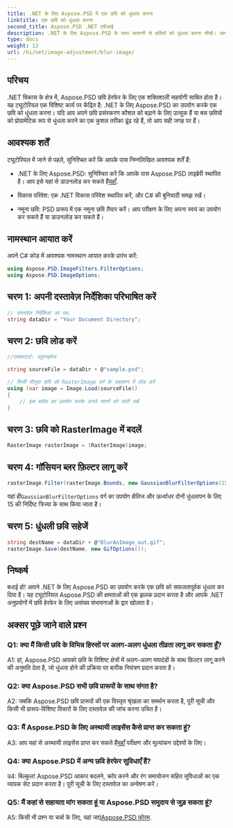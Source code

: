 ```yaml
---
title: .NET के लिए Aspose.PSD में एक छवि को धुंधला करना
linktitle: एक छवि को धुंधला करना
second_title: Aspose.PSD .NET एपीआई
description: .NET के लिए Aspose.PSD के साथ आसानी से छवियों को धुंधला करना सीखें। आपके C# प्रोजेक्ट्स में निर्बाध छवि हेरफेर के लिए चरण-दर-चरण मार्गदर्शिका।
type: docs
weight: 13
url: /hi/net/image-adjustment/blur-image/
---
```

## परिचय

.NET विकास के क्षेत्र में, Aspose.PSD छवि हेरफेर के लिए एक शक्तिशाली सहयोगी साबित होता है। यह ट्यूटोरियल एक विशिष्ट कार्य पर केंद्रित है: .NET के लिए Aspose.PSD का उपयोग करके एक छवि को धुंधला करना। यदि आप अपने छवि प्रसंस्करण कौशल को बढ़ाने के लिए उत्सुक हैं या बस छवियों को प्रोग्रामेटिक रूप से धुंधला करने का एक कुशल तरीका ढूंढ रहे हैं, तो आप सही जगह पर हैं।

## आवश्यक शर्तें

ट्यूटोरियल में जाने से पहले, सुनिश्चित करें कि आपके पास निम्नलिखित आवश्यक शर्तें हैं:

-  .NET के लिए Aspose.PSD: सुनिश्चित करें कि आपके पास Aspose.PSD लाइब्रेरी स्थापित है। आप इसे यहां से डाउनलोड कर सकते हैं[यहाँ](https://releases.aspose.com/psd/net/).

- विकास परिवेश: एक .NET विकास परिवेश स्थापित करें, और C# की बुनियादी समझ रखें।

- नमूना छवि: PSD प्रारूप में एक नमूना छवि तैयार करें। आप परीक्षण के लिए अपना स्वयं का उपयोग कर सकते हैं या डाउनलोड कर सकते हैं।

## नामस्थान आयात करें

अपने C# कोड में आवश्यक नामस्थान आयात करके प्रारंभ करें:

```csharp
using Aspose.PSD.ImageFilters.FilterOptions;
using Aspose.PSD.ImageOptions;
```

## चरण 1: अपनी दस्तावेज़ निर्देशिका परिभाषित करें

```csharp
// दस्तावेज़ निर्देशिका का पथ.
string dataDir = "Your Document Directory";
```

## चरण 2: छवि लोड करें

```csharp
//एक्सस्टार्ट: ब्लूरनइमेज

string sourceFile = dataDir + @"sample.psd";

// किसी मौजूदा छवि को RasterImage वर्ग के उदाहरण में लोड करें
using (var image = Image.Load(sourceFile))
{
    // इस ब्लॉक का उपयोग करके अगले चरणों को जारी रखें
}
```

## चरण 3: छवि को RasterImage में बदलें

```csharp
RasterImage rasterImage = (RasterImage)image;
```

## चरण 4: गॉसियन ब्लर फ़िल्टर लागू करें

```csharp
rasterImage.Filter(rasterImage.Bounds, new GaussianBlurFilterOptions(15, 15));
```

 यहां ही`GaussianBlurFilterOptions` वर्ग का उपयोग क्षैतिज और ऊर्ध्वाधर दोनों धुंधलापन के लिए 15 की निर्दिष्ट त्रिज्या के साथ किया जाता है।

## चरण 5: धुंधली छवि सहेजें

```csharp
string destName = dataDir + @"BlurAnImage_out.gif";
rasterImage.Save(destName, new GifOptions());
```

## निष्कर्ष

बधाई हो! आपने .NET के लिए Aspose.PSD का उपयोग करके एक छवि को सफलतापूर्वक धुंधला कर दिया है। यह ट्यूटोरियल Aspose.PSD की क्षमताओं की एक झलक प्रदान करता है और आपके .NET अनुप्रयोगों में छवि हेरफेर के लिए असंख्य संभावनाओं के द्वार खोलता है।

## अक्सर पूछे जाने वाले प्रश्न

### Q1: क्या मैं किसी छवि के विभिन्न हिस्सों पर अलग-अलग धुंधला तीव्रता लागू कर सकता हूँ?

A1: हां, Aspose.PSD आपको छवि के विशिष्ट क्षेत्रों में अलग-अलग मापदंडों के साथ फ़िल्टर लागू करने की अनुमति देता है, जो धुंधला होने की प्रक्रिया पर बारीक नियंत्रण प्रदान करता है।

### Q2: क्या Aspose.PSD सभी छवि प्रारूपों के साथ संगत है?

A2: जबकि Aspose.PSD छवि प्रारूपों की एक विस्तृत श्रृंखला का समर्थन करता है, पूरी सूची और किसी भी प्रारूप-विशिष्ट विचारों के लिए दस्तावेज़ की जांच करना उचित है।

### Q3: मैं Aspose.PSD के लिए अस्थायी लाइसेंस कैसे प्राप्त कर सकता हूं?

 A3: आप यहां से अस्थायी लाइसेंस प्राप्त कर सकते हैं[यहाँ](https://purchase.aspose.com/temporary-license/) परीक्षण और मूल्यांकन उद्देश्यों के लिए।

### Q4: क्या Aspose.PSD में अन्य छवि हेरफेर सुविधाएँ हैं?

उ4: बिल्कुल! Aspose.PSD आकार बदलने, क्रॉप करने और रंग समायोजन सहित सुविधाओं का एक व्यापक सेट प्रदान करता है। पूरी सूची के लिए दस्तावेज़ का अन्वेषण करें।

### Q5: मैं कहां से सहायता मांग सकता हूं या Aspose.PSD समुदाय से जुड़ सकता हूं?

 A5: किसी भी प्रश्न या चर्चा के लिए, यहां जाएं[Aspose.PSD फोरम](https://forum.aspose.com/c/psd/34).